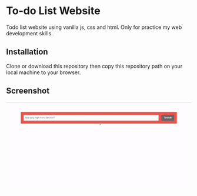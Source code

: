 # To-do List Website

Todo list website using vanilla js, css and html. Only for practice my web development skills.

## Installation

Clone or download this repository then copy this repository path on your local machine to your browser.

## Screenshot

![alt text](./ss1.gif)